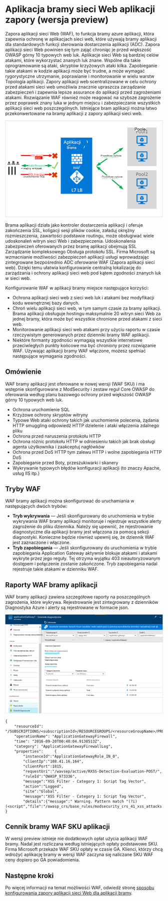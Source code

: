 <properties
   pageTitle="Wprowadzenie do zapory aplikacji sieci Web (WAF) dla aplikacji bramy | Microsoft Azure"
   description="Ta strona zawiera omówienie z zapory aplikacji sieci Web (WAF) dla aplikacji bramy "
   documentationCenter="na"
   services="application-gateway"
   authors="amsriva"
   manager="rossort"
   editor="amsriva"/>
<tags
   ms.service="application-gateway"
   ms.devlang="na"
   ms.topic="hero-article"
   ms.tgt_pltfrm="na"
   ms.workload="infrastructure-services"
   ms.date="10/25/2016"
   ms.author="amsriva"/>

# <a name="application-gateway-web-application-firewall-preview"></a>Aplikacja bramy sieci Web aplikacji zapory (wersja preview)

Zapora aplikacji sieci Web (WAF), to funkcja bramy azure aplikacji, która zapewnia ochronę w aplikacjach sieci web, które używają bramy aplikacji dla standardowych funkcji sterowania dostarczenia aplikacji (ADC). Zapora aplikacji sieci Web powinien się tym zająć chroniąc je przed większość OWASP górny 10 typowych web luk. Aplikacje sieci Web są bardziej celów atakami, które wykorzystać znanych luk znane. Wspólne dla takie oprogramowanie są ataki, skryptów krzyżowych ataki kilka. Zapobieganie takie atakami w kodzie aplikacji może być trudne, a może wymagać rygorystyczne utrzymanie, poprawianie i monitorowanie w wielu warstw Topologia aplikacji. Zapory aplikacji web scentralizowane w celu ochrony przed atakami sieci web umożliwia znacznie upraszcza zarządzanie zabezpieczeń i zapewnia lepsze assurance do aplikacji przed zagrożeniami atakami. Rozwiązanie WAF również może reagować na szybsze zagrożenie przez poprawek znany luka w jednym miejscu i zabezpieczanie wszystkich aplikacji sieci web poszczególnych. Istniejące bram aplikacji można łatwo przekonwertowane na bramy aplikacji z zapory aplikacji sieci web.

![imageURLroute](./media/application-gateway-webapplicationfirewall-overview/WAF1.png)

Brama aplikacji działa jako kontroler dostarczenia aplikacji i oferuje zakończenia SSL, koligacji sesji plików cookie, załaduj okrężny rozmieszczenia, zawartości podstawie routingu, może obsługiwać wiele udoskonaleń witryn sieci Web i zabezpieczenia. Udoskonalenia zabezpieczeń oferowanych przez bramę aplikacji obejmują SSL Zarządzanie kompleksowego Obsługa protokołu SSL. Firma Microsoft są wzmacnianie możliwości zabezpieczeń aplikacji usługi wprowadzając zintegrowane bezpośrednio ADC oferowanie WAF (Zapora aplikacji sieci web). Dzięki temu ułatwia konfigurowanie centralną lokalizację do zarządzania i ochrony aplikacji sieci web pod kątem zgodności znanych luk w sieci web.

Konfigurowanie WAF w aplikacji bramy miejsce następujące korzyści:

- Ochrona aplikacji sieci web z sieci web luk i atakami bez modyfikacji kodu wewnętrznej bazy danych.
- Chroń wielu aplikacji sieci web, w tym samym czasie za bramy aplikacji. Brama aplikacji obsługuje hostingu maksymalnie 20 witryn sieci Web za jednej bramy, która może być wszystkie chronione przed atakami z sieci web.
- Monitorowanie aplikacji sieci web atakami przy użyciu raportu w czasie rzeczywistym generowanych przez dzienniki bramy WAF aplikacji.
- Niektóre formanty zgodności wymagają wszystkie internetowe przeciwległych punkty końcowe ma być chroniony przez rozwiązanie WAF. Używając aplikacji bramy WAF włączone, możesz spełniać następujące wymagania zgodności.

## <a name="overview"></a>Omówienie

WAF bramy aplikacji jest oferowane w nowej wersji (WAF SKU) i ma wstępnie skonfigurowane z ModSecurity i zestaw reguł Core OWASP do oferowania według planu bazowego ochrony przed większość OWASP górny 10 typowych web luk.

- Ochrona uruchomienie SQL
- Krzyżowe ochrony skryptów witryny
- Typowe Web ataki ochrony takich jak uruchomienie polecenia, żądania HTTP smuggling odpowiedź HTTP dzielenie i ataki włączenia zdalnego pliku
- Ochrona przed naruszenia protokołu HTTP
- Ochrona różnic protokołu HTTP w odniesieniu takich jak brak obsługi agenta użytkownika i zaakceptuj nagłówków
- Ochrona przed DoS HTTP tym zalewu HTTP i wolne zapobiegania HTTP DoS
- Zapobieganie przed Boty, przeszukiwarki i skanery
- Wykrywanie typowych błędów konfiguracji aplikacji (to znaczy Apache, usług IIS itp.)

## <a name="waf-modes"></a>Tryby WAF

WAF bramy aplikacji można skonfigurować do uruchamiania w następujących dwóch trybów:

- **Tryb wykrywania** — Jeśli skonfigurowany do uruchomienia w trybie wykrywania WAF bramy aplikacji monitoruje i rejestruje wszystkie alerty zagrożenie do pliku dziennika. Należy się upewnić, że rejestrowanie diagnostyczne dla aplikacji bramy jest włączona za pomocą sekcji diagnostyki. Konieczne będzie również upewnij się, że dziennik WAF jest zaznaczone i włączone.
- **Tryb zapobiegania** — Jeśli skonfigurowany do uruchomienia w trybie zapobiegania Application Gateway aktywnie blokuje atakami i atakami wykryte przez jego reguły. Tej otrzyma wyjątku 403 nieautoryzowanym dostępem i połączenie zostanie zakończone. Tryb zapobiegania nadal rejestruje takie atakami w dzienniku WAF.

## <a name="application-gateway-waf-reports"></a>Raporty WAF bramy aplikacji

WAF bramy aplikacji zawiera szczegółowe raporty na poszczególnych zagrożenia, które wykrywa. Rejestrowanie jest zintegrowany z dzienników Diagnostyka Azure i alerty są rejestrowane w formacie json.

![imageURLroute](./media/application-gateway-webapplicationfirewall-overview/waf2.png)

    {
        "resourceId": "/SUBSCRIPTIONS/<subscriptionId>/RESOURCEGROUPS/<resourceGroupName>/PROVIDERS/MICROSOFT.NETWORK/APPLICATIONGATEWAYS/<applicationGatewayName>",
        "operationName": "ApplicationGatewayFirewall",
        "time": "2016-09-20T00:40:04.9138513Z",
        "category": "ApplicationGatewayFirewallLog",
        "properties":     {
            "instanceId":"ApplicationGatewayRole_IN_0",
            "clientIp":"108.41.16.164",
            "clientPort":1815,
            "requestUri":"/wavsep/active/RXSS-Detection-Evaluation-POST/",
            "ruleId":"OWASP_973336",
            "message":"XSS Filter - Category 1: Script Tag Vector",
            "action":"Logged",
            "site":"Global",
            "message":"XSS Filter - Category 1: Script Tag Vector",
            "details":{"message":" Warning. Pattern match "(?i)(<script","file":"/owasp_crs/base_rules/modsecurity_crs_41_xss_attacks.conf","line":"14"}}
    }

## <a name="application-gateway-waf-sku-pricing"></a>Cennik bramy WAF SKU aplikacji

W wersji preview istnieje nie dodatkowych opłat użycia aplikacji WAF bramy. Nadal jest rozliczana według istniejących opłaty podstawowe SKU. Firma Microsoft przekaże WAF SKU opłaty w czasie GA. Klienci, którzy chcą wdrożyć aplikację bramy w wersji WAF zaczyna się naliczane SKU WAF ceny dopiero po GA powiadomienia.

## <a name="next-steps"></a>Następne kroki

Po więcej informacji na temat możliwości WAF, odwiedź stronę [sposobu konfigurowania zapory aplikacji sieci Web dla aplikacji bramy](application-gateway-web-application-firewall-portal.md).
